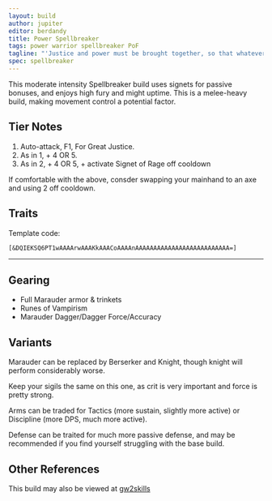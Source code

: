 ```yaml
---
layout: build
author: jupiter
editor: berdandy
title: Power Spellbreaker
tags: power warrior spellbreaker PoF
tagline: "'Justice and power must be brought together, so that whatever is just may be powerful, and whatever is powerful may be just.'<br/> -- Blaise Pascal"
spec: spellbreaker
---
```


This moderate intensity Spellbreaker build uses signets for passive bonuses, and enjoys high fury and might uptime. This is a melee-heavy build, making movement control a potential factor.

## Tier Notes

1. Auto-attack, F1, For Great Justice.
2. As in 1, + 4 OR 5.
3. As in 2, + 4 OR 5, + activate Signet of Rage off cooldown

If comfortable with the above, consder swapping your mainhand to an axe and using 2 off cooldown.

## Traits

Template code:

`[&DQIEKSQ6PT1wAAAArwAAAKkAAACoAAAAnAAAAAAAAAAAAAAAAAAAAAAAAAA=]`

---

<div
  data-armory-embed='skills'
  data-armory-ids='14389,14410,14404,14403,14355'
>
</div>
<div
  data-armory-embed='specializations'
  data-armory-ids='4,36,61'
  data-armory-4-traits='1447,1338,1454'
  data-armory-36-traits='1344,1316,1707'
  data-armory-61-traits='2107,2095,2060'
>
</div>
<script async src='https://unpkg.com/armory-embeds@^0.x.x/armory-embeds.js'></script>

## Gearing

- Full Marauder armor & trinkets
- Runes of Vampirism
- Marauder Dagger/Dagger Force/Accuracy

## Variants

Marauder can be replaced by Berserker and Knight, though knight will perform considerably worse.

Keep your sigils the same on this one, as crit is very important and force is pretty strong.

Arms can be traded for Tactics (more sustain, slightly more active) or Discipline (more DPS, much more active).

Defense can be traited for much more passive defense, and may be recommended if you find yourself struggling with the base build.

## Other References

This build may also be viewed at [gw2skills](http://gw2skills.net/editor/?PKgAgilZwoYTsLWJOSL6veA-zRJYiRD/YEJBqUA+HA-e)


